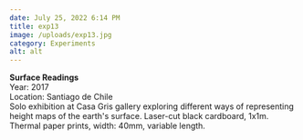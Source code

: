 ```yaml
---
date: July 25, 2022 6:14 PM
title: exp13
image: /uploads/exp13.jpg
category: Experiments
alt: alt
---
```

**Surface Readings**\
Y﻿ear: 2017\
Location: Santiago de Chile\
S﻿olo exhibition at Casa Gris gallery exploring different ways of representing height maps of the earth's surface. L﻿aser-cut black cardboard, 1x1m. Thermal paper prints, width: 40mm, variable length.